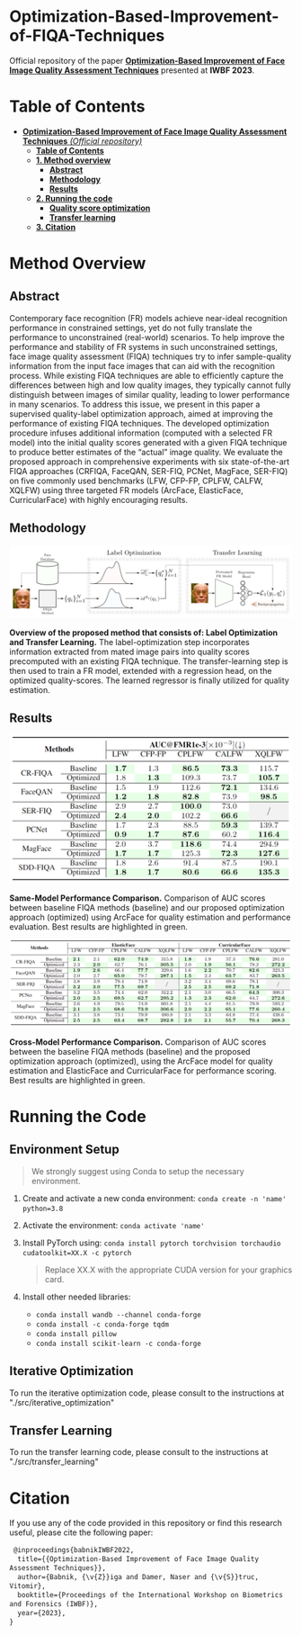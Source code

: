 # **Optimization-Based-Improvement-of-FIQA-Techniques**

Official repository of the paper [__Optimization-Based Improvement of Face Image
Quality Assessment Techniques__](https://lmi.fe.uni-lj.si/wp-content/uploads/2023/03/IWBF_23___paper-1.pdf) presented at __IWBF 2023__.


# **Table of Contents**

- [**Optimization-Based Improvement of Face Image
Quality Assessment Techniques** _(Official repository)_](#faceqan-official-repository)
  - [**Table of Contents**](#table-of-contents)
  - [**1. Method overview**](#1-faceqan-overview)
    - [**Abstract**](#abstract)
    - [**Methodology**](#methodology)
    - [**Results**](#results)
  - [**2. Running the code**](#2-how-to)
    - [**Quality score optimization**](#quality-score-inference)
    - [**Transfer learning**](#xqlfw-evaluation)
  - [**3. Citation**](#3-citation)


# **Method Overview**

## **Abstract**

Contemporary face recognition (FR) models achieve near-ideal recognition performance in constrained settings, yet do not fully translate the performance to unconstrained (real-world) scenarios. To help improve the performance and stability of FR systems in such unconstrained settings, face image quality assessment (FIQA) techniques try to infer sample-quality information from the input face images that can aid with the recognition process. While existing FIQA techniques are able to efficiently capture the differences between high and low quality images, they typically cannot fully distinguish between images of similar quality, leading to lower performance in many scenarios. To address this issue, we present in this paper a supervised quality-label optimization approach, aimed at improving the performance of existing FIQA techniques. The developed optimization procedure infuses additional information (computed with a selected FR model) into the initial quality scores generated with a given FIQA technique to produce better estimates of the “actual” image quality. We evaluate the proposed approach in comprehensive experiments with six state-of-the-art FIQA approaches (CRFIQA, FaceQAN, SER-FIQ, PCNet, MagFace, SER-FIQ) on five commonly used benchmarks (LFW, CFP-FP, CPLFW, CALFW, XQLFW) using three targeted FR models (ArcFace, ElasticFace, CurricularFace) with highly encouraging results.

## **Methodology**

![Methodology image](overview.PNG "Visual presentation of the methodology.")

**Overview of the proposed method that consists of: Label Optimization and Transfer Learning.** The label-optimization step incorporates information extracted from mated image pairs into quality scores precomputed with an existing FIQA technique. The transfer-learning step is then used to train a FR model, extended with a regression head, on the optimized quality-scores. The learned regressor is finally utilized for quality estimation.


## **Results**

![Results image (same model)](same_model.PNG "Results of the same model evaluation.")

**Same-Model Performance Comparison.** Comparison of AUC
scores between baseline FIQA methods (baseline) and our
proposed optimization approach (optimized) using ArcFace for
quality estimation and performance evaluation. Best results
are highlighted in green.

![Results image (different model)](different_model.PNG "Results of the different model evaluation.")

**Cross-Model Performance Comparison.** Comparison of AUC scores between the baseline FIQA methods (baseline) and the proposed optimization approach (optimized), using the ArcFace model for quality estimation and ElasticFace and CurricularFace for performance scoring. Best results are highlighted in green.

# **Running the Code**


## **Environment Setup**

> We strongly suggest using Conda to setup the necessary environment.

  1. Create and activate a new conda environment:
    ```conda create -n 'name' python=3.8```
  
  2. Activate the environment:
    ```conda activate 'name'```

  2. Install PyTorch using:
    ``` conda install pytorch torchvision torchaudio cudatoolkit=XX.X -c pytorch ```
            
      > Replace XX.X with the appropriate CUDA version for your graphics card.
  
  3. Install other needed libraries:
      
      - ```conda install wandb --channel conda-forge```
      - ```conda install -c conda-forge tqdm```
      - ```conda install pillow```
      - ```conda install scikit-learn -c conda-forge```

## **Iterative Optimization**

To run the iterative optimization code, please consult to the instructions at "./src/iterative_optimization"

## **Transfer Learning**

To run the transfer learning code, please consult to the instructions at "./src/transfer_learning"



# **Citation**

If you use any of the code provided in this repository or find this research useful, please cite the following paper:

``` 
 @inproceedings{babnikIWBF2022,
  title={{Optimization-Based Improvement of Face Image Quality Assessment Techniques}},
  author={Babnik, {\v{Z}}iga and Damer, Naser and {\v{S}}truc, Vitomir},
  booktitle={Proceedings of the International Workshop on Biometrics and Forensics (IWBF)},
  year={2023},
}
``` 


